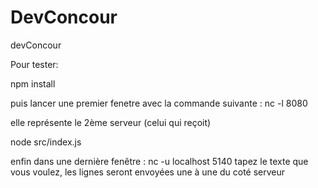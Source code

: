 # DevConcour
devConcour


Pour tester:

npm install

puis lancer une premier fenetre avec la commande suivante :
nc -l 8080

elle représente le 2ème serveur (celui qui reçoit)


node src/index.js


enfin dans une dernière fenêtre :
nc -u localhost 5140
tapez le texte que vous voulez,
les lignes seront envoyées une à une du coté serveur
